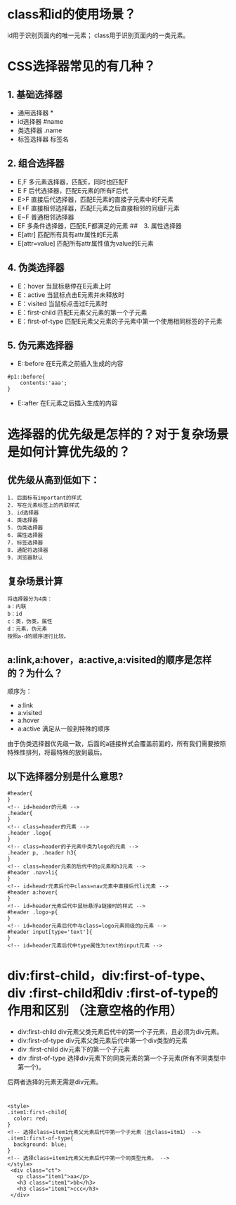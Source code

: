 # class和id的使用场景？
id用于识别页面内的唯一元素；
class用于识别页面内的一类元素。
# CSS选择器常见的有几种？
## 1. 基础选择器
* 通用选择器 *
* id选择器 #name
* 类选择器 .name
* 标签选择器 标签名
## 2. 组合选择器
* E,F 多元素选择器，匹配E，同时也匹配F
* E F 后代选择器，匹配E元素的所有F后代
* E>F 直接后代选择器，匹配E元素的直接子元素中的F元素
* E+F 直接相邻选择器，匹配E元素之后直接相邻的同级F元素
* E~F 普通相邻选择器
* EF 多条件选择器，匹配E,F都满足的元素
##　3. 属性选择器
* E[attr] 匹配所有具有attr属性的E元素
* E[attr=value] 匹配所有attr属性值为value的E元素
## 4. 伪类选择器
* E：hover 当鼠标悬停在E元素上时
* E：active 当鼠标点击E元素并未释放时
* E：visited 当鼠标点击过E元素时
* E：first-child 匹配E元素父元素的第一个子元素
* E：first-of-type 匹配E元素父元素的子元素中第一个使用相同标签的子元素
## 5. 伪元素选择器
* E::before 在E元素之前插入生成的内容
```
#p1::before{
    contents:'aaa';
}
```
* E::after 在E元素之后插入生成的内容
# 选择器的优先级是怎样的？对于复杂场景是如何计算优先级的？
## 优先级从高到低如下：
```
1. 后面标有important的样式
2. 写在元素标签上的内联样式
3. id选择器
4. 类选择器
5. 伪类选择器
6. 属性选择器
7. 标签选择器
8. 通配符选择器
9. 浏览器默认
```
## 复杂场景计算
```
将选择器分为4类：
a：内联
b：id
c：类，伪类，属性
d：元素，伪元素
按照a-d的顺序进行比较。

```
## a:link,a:hover，a:active,a:visited的顺序是怎样的？为什么？
顺序为：
* a:link
* a:visited
* a:hover
* a:active
满足从一般到特殊的顺序

由于伪类选择器优先级一致，后面的a链接样式会覆盖前面的，所有我们需要按照特殊性排列，将最特殊的放到最后。
## 以下选择器分别是什么意思?
```
#header{    
}
<!-- id=header的元素 -->
.header{
}
<!-- class=header的元素 -->
.header .logo{
}
<!-- class=header的子元素中类为logo的元素 -->
.header p, .header h3{
}
<!-- class=header元素的后代中的p元素和h3元素 -->
#header .nav>li{
}
<!-- id=headr元素后代中class=nav元素中直接后代li元素 -->
#header a:hover{
}
<!-- id=header元素后代中鼠标悬浮a链接时的样式 -->
#header .logo~p{
}
<!-- id=header元素后代中与class=logo元素同级的p元素 -->
#header input[type='text']{
}
<!-- id=header元素后代中type属性为text的input元素 -->
```
# div:first-child，div:first-of-type、div :first-child和div :first-of-type的作用和区别 （注意空格的作用）
* div:first-child div元素父类元素后代中的第一个子元素，且必须为div元素。
* div:first-of-type div元素父类元素后代中第一个div类型的元素
* div :first-child div元素下的第一个子元素
* div :first-of-type 选择div元素下的同类元素的第一个子元素(所有不同类型中第一个)。

后两者选择的元素无需是div元素。
# 
```
<style>
.item1:first-child{
  color: red;
}
<!-- 选择class=item1元素父元素后代中第一个子元素（且class=itm1） -->
.item1:first-of-type{
  background: blue;
}
<!-- 选择class=item1元素父元素后代中第一个同类型元素。 -->
</style>
 <div class="ct">
   <p class="item1">aa</p>
   <h3 class="item1">bb</h3>
   <h3 class="item1">ccc</h3>
 </div>
```




